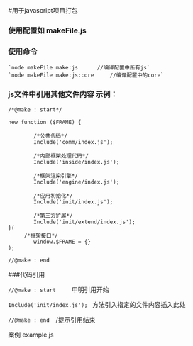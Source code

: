 #用于javascript项目打包
   ### 使用配置如 makeFile.js

   ### 使用命令
	`node makeFile make:js 		//编译配置中所有js`
	`node makeFile make:js:core 	//编译配置中的core`
	
	
### js文件中引用其他文件内容 示例：

	/*@make : start*/

	new function ($FRAME) {

			/*公共代码*/
			Include('comm/index.js');

			/*内部框架处理代码*/
			Include('inside/index.js');

			/*框架渲染引擎*/
			Include('engine/index.js');

			/*应用初始化*/
			Include('init/index.js');

			/*第三方扩展*/
			Include('init/extend/index.js');
	}(
   		 /*框架接口*/
    		window.$FRAME = {}
	);

	//@make : end


###代码引用

`//@make : start     `申明引用开始

`Include('init/index.js'); ` 方法引入指定的文件内容插入此处

`//@make : end  `/提示引用结束

案例 example.js


